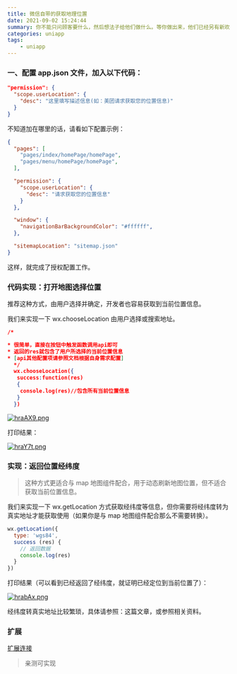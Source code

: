 ```yaml
---
title: 微信自带的获取地理位置
date: 2021-09-02 15:24:44
summary: 你不能只问顾客要什么，然后想法子给他们做什么。等你做出来，他们已经另有新欢了。
categories: uniapp
tags:
	- uniapp
---
```


### 一、配置 app.json 文件，加入以下代码：

```json
"permission": {
  "scope.userLocation": {
    "desc": "这里填写描述信息(如：美团请求获取您的位置信息)"
  }
}

```

不知道加在哪里的话，请看如下配置示例：

```json
{
  "pages": [
    "pages/index/homePage/homePage",
    "pages/menu/homePage/homePage",
  ],

  "permission": {
    "scope.userLocation": {
      "desc": "请求获取您的位置信息"
    }
  },

  "window": {
    "navigationBarBackgroundColor": "#ffffff",
  },

  "sitemapLocation": "sitemap.json"
}
```

这样，就完成了授权配置工作。

### 代码实现：打开地图选择位置

推荐这种方式，由用户选择并确定，开发者也容易获取到当前位置信息。

我们来实现一下 wx.chooseLocation 由用户选择或搜索地址。

```json
/*

* 很简单，直接在按钮中触发函数调用api即可
* 返回的res就包含了用户所选择的当前位置信息
* [api其他配置项请参照文档根据自身需求配置]
  */
  wx.chooseLocation({
   success:function(res)
   {
    console.log(res)//包含所有当前位置信息
   }
  })

```

[![hraAX9.png](https://z3.ax1x.com/2021/09/02/hraAX9.png)](https://imgtu.com/i/hraAX9)

打印结果：

[![hraY7t.png](https://z3.ax1x.com/2021/09/02/hraY7t.png)](https://imgtu.com/i/hraY7t)

### 实现：返回位置经纬度

> 这种方式更适合与 map 地图组件配合，用于动态刷新地图位置，但不适合获取当前位置信息。

我们来实现一下 wx.getLocation 方式获取经纬度等信息，但你需要将经纬度转为真实地址才能获取使用（如果你是与 map 地图组件配合那么不需要转换）。

```js
wx.getLocation({
  type: 'wgs84',
  success (res) {
    // 返回数据
    console.log(res)
  }
})
```


打印结果（可以看到已经返回了经纬度，就证明已经定位到当前位置了）：

[![hrabAx.png](https://z3.ax1x.com/2021/09/02/hrabAx.png)](https://imgtu.com/i/hrabAx)

经纬度转真实地址比较繁琐，具体请参照：这篇文章，或参照相关资料。


### 扩展

[扩展连接](https://zhuanlan.zhihu.com/p/121549758)

> 亲测可实现
